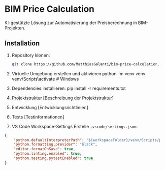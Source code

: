 # BIM Price Calculation

KI-gestützte Lösung zur Automatisierung der Preisberechnung in BIM-Projekten.

## Installation

1. Repository klonen:
   ```bash
   git clone https://github.com/MatthiasGalanti/bim-price-calculation.git 

2. Virtuelle Umgebung erstellen und aktivieren
    python -m venv venv
    venv\Scripts\activate  # Windows

3. Dependencies installieren: 
    pip install -r requirements.txt

4. Projektstruktur
[Beschreibung der Projektstruktur]

5. Entwicklung
[Entwicklungsrichtlinien]

6. Tests
[Testinformationen]

7. VS Code Workspace-Settings
Erstelle `.vscode/settings.json`:
```json
{
    "python.defaultInterpreterPath": "${workspaceFolder}/venv/Scripts/python.exe",
    "python.formatting.provider": "black",
    "editor.formatOnSave": true,
    "python.linting.enabled": true,
    "python.testing.pytestEnabled": true
}